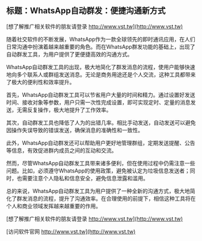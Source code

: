## **标题：WhatsApp自动群发：便捷沟通新方式**

[想了解推广相关软件的朋友请登录 http://www.vst.tw](http://www.vst.tw)

随着社交软件的不断发展，WhatsApp作为一款全球领先的即时通讯应用，在人们日常沟通中扮演着越来越重要的角色。而在WhatsApp群发功能的基础上，出现了自动群发工具，为用户提供了更便捷高效的沟通方式。

WhatsApp自动群发工具的出现，极大地简化了群发消息的流程，使用户能够快速地向多个联系人或群组发送消息。无论是商务用途还是个人交流，这种工具都带来了极大的便利性和效率提升。

首先，WhatsApp自动群发工具可以节省用户大量的时间和精力。通过设置好发送时间、接收对象等参数，用户只需一次性完成设置，即可实现定时、定量的消息发送，无需反复操作，极大地提升了工作效率。

其次，自动群发工具也降低了人为的出错几率。相比手动发送，自动发送可以避免因操作失误导致的错误发送，确保消息的准确性和一致性。

此外，WhatsApp自动群发还可以帮助用户更好地管理群组，定期发送提醒、公告等信息，有效促进群内成员之间的互动和交流。

然而，尽管WhatsApp自动群发工具带来诸多便利，但在使用过程中仍需注意一些问题。比如，必须遵守WhatsApp的使用政策，避免被认定为垃圾信息发送者；同时，也需要注意个人隐私和信息安全，避免信息泄露和滥用。

总的来说，WhatsApp自动群发工具为用户提供了一种全新的沟通方式，极大地简化了群发消息的流程，提升了沟通效率。在合理使用的前提下，相信这种工具将在个人和商业领域发挥越来越重要的作用。

[想了解推广相关软件的朋友请登录 http://www.vst.tw](http://www.vst.tw)


[访问软件官网 http://www.vst.tw](http://www.vst.tw)
